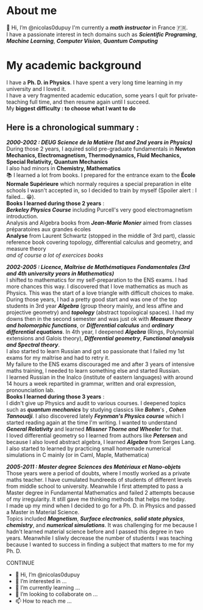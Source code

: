 # About me

👋 Hi, I’m @nicolas0dupuy
I'm currently a ***math instructor*** in France 🇫🇷. <br>
I have a passionate interest in tech domains such as ***Scientific Programing***, ***Machine Learning***, ***Computer Vision***, ***Quantum Computing***

# My academic background

I have a **Ph. D. in Physics**. I have spent a very long time learning in my university and I loved it. <br>
I have a very fragmented academic education, some years I quit for private-teaching full time, and then resume again until I succeed. <br>
My **biggest difficulty : to choose what I want to do** 

## Here is a **chronological summary** : 
***2000-2002 : DEUG Science de la Matière (1st and 2nd years in Physics)*** <br>
During those 2 years, I aquired solid pre-graduate fundamentals in **Newton Mechanics, Electromagnetism, Thermodynamics, Fluid Mechanics, Special Relativity, Quantum Mechanics**<br>
I also had minors in **Chemistry, Mathematics** <br>
📚 I learned a lot from books. I prepared for the entrance exam to the **École Normale Supérieure** which normaly requires a special preparation in elite schools I wasn't accepted in,
so I decided to train by myself (Spoiler alert : I failed... 😁). <br>
**Books I learned during those 2 years** : <br>
***Berkeley Physics Course*** including Purcell's very good electromagnetism introduction. <br>
Analysis and Algebra books from ***Jean-Marie Monier*** aimed from classes préparatoires aux grandes écoles <br>
**Analyse** from Laurent Schwartz (stopped in the middle of 3rd part), classic reference book covering topology, differential calculus and geometry, and measure theory <br>
*and of course a lot of exercices books*

***2002-2005 : Licence, Maîtrise de Mathématiques Fondamentales (3rd and 4th university years in Mathematics)*** <br>
I shifted to mathematics for my self-preparation to the ENS exams. I had more chances this way. I discovered that I love mathematics as much as Physics. This was the start of a love triangle with difficult choices to make. <br>
During those years, I had a pretty good start and was one of the top students in 3rd year ***Algebra*** (group theory mainly, and less affine and projective geometry)
and ***topology*** (abstract topological spaces). I had my downs then in the second semester and was just ok with ***Measure theory and holomorphic functions***, or ***Differential calculus*** and ***ordinary differential equations***.
In 4th year, I deepened ***Algebra*** (Rings, Polynomial extensions and Galois theory), ***Differential geometry***, ***Functional analysis and Spectral theory***. <br>
I also started to learn Russian and got so passionate that I failed my 1st exams for my maîtrise and had to retry it. <br>
My failure to the ENS exams discouraged me and after 3 years of intensive maths training, I needed to learn something else and started Russian. <br>
I learned Russian in the Inalco (institute of eastern languages) with around 14 hours a week repartited in grammar, written and oral expression, pronounciation lab. <br>
**Books I learned during those 3 years** : <br>
I didn't give up Physics and audit to various courses. I deepened topics such as ***quantum mechanics*** by studying classics like
***Bohm***'s , ***Cohen Tannoudji***. I also discovered lately ***Feynman's Physics course*** which I started reading again at the time I'm writing. I wanted to understand ***General Relativity*** and learned ***Missner Thorne and Wheeler*** for that. <br>
I loved differential geometry so I learned from authors like ***Petersen*** and because I also loved abstract algebra, I learned ***Algebra*** from Serges Lang. <br>
I also started to learned by practicing small homemade numerical simulations in C mainly (or in Caml, Maple, Mathematica)

***2005-2011 : Master degree Sciences des Matériaux et Nano-objets*** <br>
Those years were a period of doubts, where I mostly worked as a private maths teacher. I have cumulated hundreeds of students of different levels from middle school to university.
Meanwhile I first attempted to pass a Master degree in Fundamental Mathematics and failed 2 attempts because of my irregularity. It still gave me thinking methods that helps me today. <br>
I made up my mind when I decided to go for a Ph. D. in Physics and passed a Master in Material Science. <br>
Topics included ***Magnetism***, ***Surface electronics***, ***solid state physics***, ***chemistry***, and ***numerical simulations***.
It was challenging for me because I hadn't learned material science before and I passed this degree in two years. Meanwhile I sliwly decrease the number of students I was teaching because I wanted to success in finding a
subject that matters to me for my Ph. D.

CONTINUE



- 👋 Hi, I’m @nicolas0dupuy
- 👀 I’m interested in ...
- 🌱 I’m currently learning ...
- 💞️ I’m looking to collaborate on ...
- 📫 How to reach me ...

<!---
nicolas0dupuy/nicolas0dupuy is a ✨ special ✨ repository because its `README.md` (this file) appears on your GitHub profile.
You can click the Preview link to take a look at your changes.
--->
